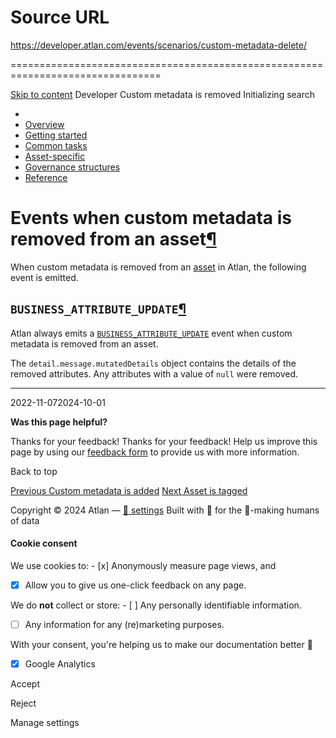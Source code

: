 # Source URL
https://developer.atlan.com/events/scenarios/custom-metadata-delete/

================================================================================

<!--
canonical: https://developer.atlan.com/events/scenarios/custom-metadata-delete/
meta-content-security-policy: object-src 'none'; base-uri 'self'; manifest-src 'self'; media-src 'self';
meta-description: Dear Developers
meta-generator: mkdocs-1.6.1, mkdocs-material-9.6.14
meta-og-description: Dear Developers
meta-og-image: https://developer.atlan.com/assets/images/social/events/scenarios/custom-metadata-delete.png
meta-og-image-height: 630
meta-og-image-type: image/png
meta-og-image-width: 1200
meta-og-title: Custom metadata is removed - Developer
meta-og-type: website
meta-og-url: https://developer.atlan.com/events/scenarios/custom-metadata-delete/
meta-twitter:card: summary_large_image
meta-twitter:description: Dear Developers
meta-twitter:image: https://developer.atlan.com/assets/images/social/events/scenarios/custom-metadata-delete.png
meta-twitter:title: Custom metadata is removed - Developer
meta-viewport: width=device-width,initial-scale=1
title: Custom metadata is removed - Developer
-->

[Skip to content](#events-when-custom-metadata-is-removed-from-an-asset) Developer Custom metadata is removed Initializing search 

* 
* [Overview](../../..)
* [Getting started](../../../getting-started/)
* [Common tasks](../../../snippets/)
* [Asset\-specific](../../../patterns/)
* [Governance structures](../../../governance/)
* [Reference](../../../reference/)

Events when custom metadata is removed from an asset[¶](#events-when-custom-metadata-is-removed-from-an-asset "Permanent link")
===============================================================================================================================

When custom metadata is removed from an [asset](../../../getting-started/#what-is-an-asset) in Atlan, the following event is emitted.

`BUSINESS_ATTRIBUTE_UPDATE`[¶](#business_attribute_update "Permanent link")
---------------------------------------------------------------------------

Atlan always emits a [`BUSINESS_ATTRIBUTE_UPDATE`](../../types/business_attribute_update/) event when custom metadata is removed from an asset.

The `detail.message.mutatedDetails` object contains the details of the removed attributes. Any attributes with a value of `null` were removed.

---

2022\-11\-072024\-10\-01

**Was this page helpful?**

Thanks for your feedback! Thanks for your feedback! Help us improve this page by using our [feedback form](https://docs.google.com/forms/d/e/1FAIpQLScfoq7vqEn8S4QvN0ehPp0MRy6WYK5x-okJDqD69lHgoPPWtg/viewform?usp=pp_url&entry.1800719315=/events/scenarios/custom-metadata-delete/) to provide us with more information. 

Back to top

[Previous Custom metadata is added](../custom-metadata-add/) [Next Asset is tagged](../asset-classify/) 

Copyright © 2024 Atlan — [🍪 settings](#__consent) 
Built with 💙 for the 🤖\-making humans of data 

#### Cookie consent

We use cookies to: - [x] Anonymously measure page views, and
- [x] Allow you to give us one\-click feedback on any page.

 We do **not** collect or store: - [ ] Any personally identifiable information.
- [ ] Any information for any (re)marketing purposes.

 With your consent, you're helping us to make our documentation better 💙

- [x] Google Analytics

Accept

Reject

Manage settings


